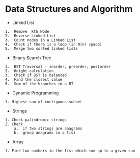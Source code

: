 # Data Structures and Algorithm
* Linked List
```
1.  Remove  Kth Node
2.  Reverse Linked List 
3.  Count nodes in a Linked List
4.  Check if there is a loop (in O(n) space)
5.  Merge two sorted linked lists
```

* Binary Search Tree
```
1.  BST Traversal - inorder, preorder, postorder
2.  Height calculation
3.  Check if BST is balanced
4.  Find the closest value 
5.  Sum of the branches in a BT 
```

* Dynamic Programming
```
1. Highest sum of contiguous subset
```
* Strings
```
1. Check palindromic strings
2. Check 
    a.  if two strings are anagrams
    b.  group anagrams in a list
```

* Array
```
1. Find two numbers in the list which sum up to a given sum
```